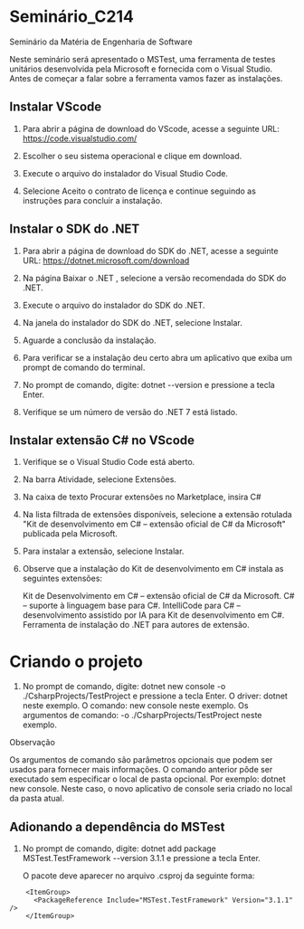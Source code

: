 # Seminário_C214

Seminário da Matéria de Engenharia de Software

Neste seminário será apresentado o MSTest, uma ferramenta de testes unitários desenvolvida pela Microsoft e fornecida com o Visual Studio. Antes de começar a falar sobre a ferramenta vamos fazer as instalações.

## Instalar VScode
 
1. Para abrir a página de download do VScode, acesse a seguinte URL:
https://code.visualstudio.com/

2. Escolher o seu sistema operacional e clique em download.

3. Execute o arquivo do instalador do Visual Studio Code.

4. Selecione Aceito o contrato de licença e continue seguindo as instruções para concluir a instalação.

## Instalar o SDK do .NET


1. Para abrir a página de download do SDK do .NET, acesse a seguinte URL:
https://dotnet.microsoft.com/download

2. Na página Baixar o .NET , selecione a versão recomendada do SDK do .NET.

3. Execute o arquivo do instalador do SDK do .NET.

4. Na janela do instalador do SDK do .NET, selecione Instalar.

5. Aguarde a conclusão da instalação.

6. Para verificar se a instalação deu certo abra um aplicativo que exiba um prompt de comando do terminal.

7. No prompt de comando, digite: dotnet --version e pressione a tecla Enter.

8. Verifique se um número de versão do .NET 7 está listado.

## Instalar extensão C# no VScode

1. Verifique se o Visual Studio Code está aberto.

2. Na barra Atividade, selecione Extensões.

3. Na caixa de texto Procurar extensões no Marketplace, insira C#

4. Na lista filtrada de extensões disponíveis, selecione a extensão rotulada "Kit de desenvolvimento em C# – extensão oficial de C# da Microsoft" publicada pela Microsoft.

5. Para instalar a extensão, selecione Instalar.

6. Observe que a instalação do Kit de desenvolvimento em C# instala as seguintes extensões:

    Kit de Desenvolvimento em C# – extensão oficial de C# da Microsoft.
    C# – suporte à linguagem base para C#.
    IntelliCode para C# – desenvolvimento assistido por IA para Kit de desenvolvimento em C#.
    Ferramenta de instalação do .NET para autores de extensão.

# Criando o projeto

1. No prompt de comando, digite: dotnet new console -o ./CsharpProjects/TestProject e pressione a tecla Enter.
    O driver: dotnet neste exemplo.
    O comando: new console neste exemplo.
    Os argumentos de comando: -o ./CsharpProjects/TestProject neste exemplo.

Observação

Os argumentos de comando são parâmetros opcionais que podem ser usados para fornecer mais informações. O comando anterior pôde ser executado sem especificar o local de pasta opcional. Por exemplo: dotnet new console. Neste caso, o novo aplicativo de console seria criado no local da pasta atual.

## Adionando a dependência do MSTest

1. No prompt de comando, digite: dotnet add package MSTest.TestFramework --version 3.1.1 e pressione a tecla Enter.
    
    O pacote deve aparecer no arquivo .csproj da seguinte forma:
```
    <ItemGroup>
      <PackageReference Include="MSTest.TestFramework" Version="3.1.1" />
    </ItemGroup>
```